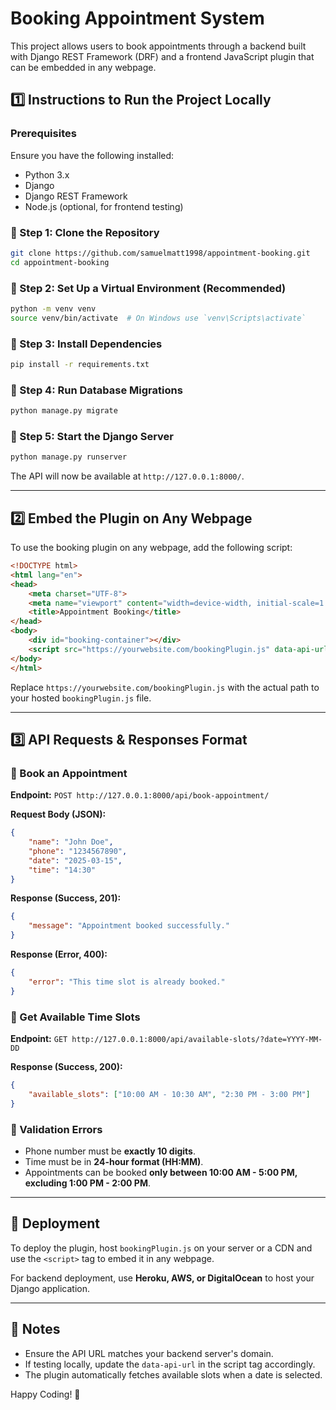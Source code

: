 # Booking Appointment System

This project allows users to book appointments through a backend built with Django REST Framework (DRF) and a frontend JavaScript plugin that can be embedded in any webpage.

## 1️⃣ Instructions to Run the Project Locally

### Prerequisites
Ensure you have the following installed:
- Python 3.x
- Django
- Django REST Framework
- Node.js (optional, for frontend testing)

### 🔹 Step 1: Clone the Repository
```bash
git clone https://github.com/samuelmatt1998/appointment-booking.git
cd appointment-booking
```

### 🔹 Step 2: Set Up a Virtual Environment (Recommended)
```bash
python -m venv venv
source venv/bin/activate  # On Windows use `venv\Scripts\activate`
```

### 🔹 Step 3: Install Dependencies
```bash
pip install -r requirements.txt
```

### 🔹 Step 4: Run Database Migrations
```bash
python manage.py migrate
```

### 🔹 Step 5: Start the Django Server
```bash
python manage.py runserver
```
The API will now be available at `http://127.0.0.1:8000/`.

---

## 2️⃣ Embed the Plugin on Any Webpage
To use the booking plugin on any webpage, add the following script:

```html
<!DOCTYPE html>
<html lang="en">
<head>
    <meta charset="UTF-8">
    <meta name="viewport" content="width=device-width, initial-scale=1.0">
    <title>Appointment Booking</title>
</head>
<body>
    <div id="booking-container"></div>
    <script src="https://yourwebsite.com/bookingPlugin.js" data-api-url="http://127.0.0.1:8000"></script>
</body>
</html>
```

Replace `https://yourwebsite.com/bookingPlugin.js` with the actual path to your hosted `bookingPlugin.js` file.

---

## 3️⃣ API Requests & Responses Format

### 🔹 Book an Appointment
**Endpoint:** `POST http://127.0.0.1:8000/api/book-appointment/`

**Request Body (JSON):**
```json
{
    "name": "John Doe",
    "phone": "1234567890",
    "date": "2025-03-15",
    "time": "14:30"
}
```

**Response (Success, 201):**
```json
{
    "message": "Appointment booked successfully."
}
```

**Response (Error, 400):**
```json
{
    "error": "This time slot is already booked."
}
```

### 🔹 Get Available Time Slots
**Endpoint:** `GET http://127.0.0.1:8000/api/available-slots/?date=YYYY-MM-DD`

**Response (Success, 200):**
```json
{
    "available_slots": ["10:00 AM - 10:30 AM", "2:30 PM - 3:00 PM"]
}
```

### 🔹 Validation Errors
- Phone number must be **exactly 10 digits**.
- Time must be in **24-hour format (HH:MM)**.
- Appointments can be booked **only between 10:00 AM - 5:00 PM, excluding 1:00 PM - 2:00 PM**.

---

## 🚀 Deployment
To deploy the plugin, host `bookingPlugin.js` on your server or a CDN and use the `<script>` tag to embed it in any webpage.

For backend deployment, use **Heroku, AWS, or DigitalOcean** to host your Django application.

---

## 📌 Notes
- Ensure the API URL matches your backend server's domain.
- If testing locally, update the `data-api-url` in the script tag accordingly.
- The plugin automatically fetches available slots when a date is selected.

Happy Coding! 🚀

